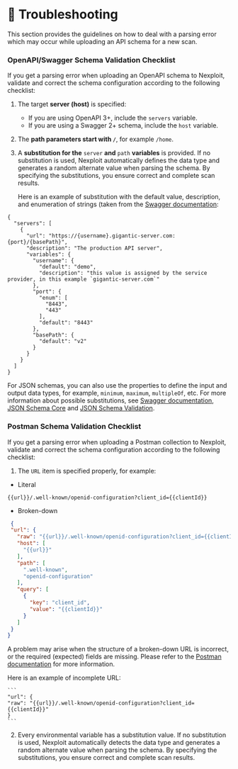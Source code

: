 # 👾 Troubleshooting 

This section provides the guidelines on how to deal with a parsing error which may occur while uploading an API schema for a new scan.

### OpenAPI/Swagger Schema Validation Checklist

If you get a parsing error when uploading an OpenAPI schema to Nexploit, validate and correct the schema configuration according to the following checklist: 

1. The target **server (host)** is specified:
    * If you are using OpenAPI  3+,  include the `servers` variable.
    * If you are using a Swagger 2+ schema, include the `host` variable.

2. The **path parameters start with `/`**, for example `/home`.
3. A **substitution for the** `server` **and** `path` **variables** is provided.  If no substitution is used, Nexploit automatically defines the data type and generates a random alternate value when parsing the schema. By specifying the substitutions, you ensure correct and complete scan results. 

    Here is an example of substitution with the default value, description, and enumeration of strings (taken from the [Swagger documentation](https://swagger.io/specification/):

```
{
  "servers": [
    {
      "url": "https://{username}.gigantic-server.com:{port}/{basePath}",
      "description": "The production API server",
      "variables": {
        "username": {
          "default": "demo",
          "description": "this value is assigned by the service provider, in this example `gigantic-server.com`"
        },
        "port": {
          "enum": [
            "8443",
            "443"
          ],
          "default": "8443"
        },
        "basePath": {
          "default": "v2"
        }
      }
    }
  ]
}
```

For JSON schemas, you can also use the properties to define the input and output data types, for example, `minimum`, `maximum`, `multipleOf`, etc. For more information about possible substitutions, see [Swagger documentation](https://swagger.io/specification/),  [JSON Schema Core](https://tools.ietf.org/html/draft-wright-json-schema-00) and [JSON Schema Validation](https://tools.ietf.org/html/draft-wright-json-schema-validation-00). 


### Postman Schema Validation Checklist
If you get a parsing error when uploading a Postman collection to Nexploit, validate and correct the schema configuration according to the following checklist: 

1. The `URL` item is specified properly, for example: <p>
* Literal

 ```
{{url}}/.well-known/openid-configuration?client_id={{clientId}}
 ```

* Broken-down

```json
 {
 "url": {
   "raw": "{{url}}/.well-known/openid-configuration?client_id={{clientId}}",
   "host": [
     "{{url}}"
   ],
   "path": [
     ".well-known",
     "openid-configuration"
   ],
   "query": [
     {
       "key": "client_id",
       "value": "{{clientId}}"
     }
   ]
 }
}

```
A problem may arise when the structure of a broken-down URL is incorrect, or the required (expected) fields are missing. Please refer to the [Postman documentation](https://schema.postman.com/) for more information.

Here is an example of incomplete URL:

    ```
    "url": { 
    "raw": "{{url}}/.well-known/openid-configuration?client_id={{clientId}}"
    }
    ```

2. Every  environmental variable has a substitution value. If no substitution is used, Nexploit automatically detects the data type and generates a random alternate value when parsing the schema.  By specifying the substitutions, you ensure correct and complete scan results. 



